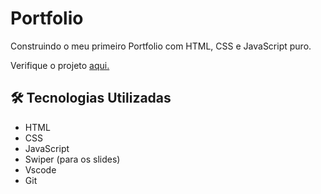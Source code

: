 # Portfolio
 Construindo o meu primeiro Portfolio com HTML, CSS e JavaScript puro.

 Verifique o projeto <a href="https://portfolio-black-nine-66.vercel.app" target="_blank">aqui.</a>


 ## 🛠️ Tecnologias Utilizadas
 
 - HTML
 - CSS
 - JavaScript
 - Swiper (para os slides) 
 - Vscode
 - Git
 
